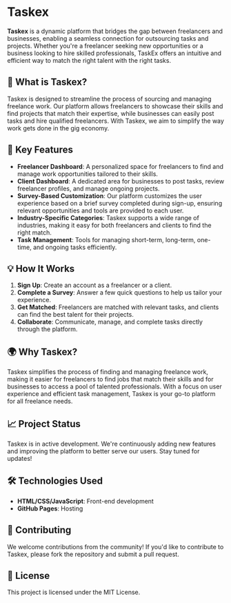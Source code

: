 # Taskex

**Taskex** is a dynamic platform that bridges the gap between freelancers and businesses, enabling a seamless connection for outsourcing tasks and projects. Whether you're a freelancer seeking new opportunities or a business looking to hire skilled professionals, TaskEx offers an intuitive and efficient way to match the right talent with the right tasks.

## 🚀 What is Taskex?

Taskex is designed to streamline the process of sourcing and managing freelance work. Our platform allows freelancers to showcase their skills and find projects that match their expertise, while businesses can easily post tasks and hire qualified freelancers. With Taskex, we aim to simplify the way work gets done in the gig economy.

## 🎯 Key Features

- **Freelancer Dashboard**: A personalized space for freelancers to find and manage work opportunities tailored to their skills.
- **Client Dashboard**: A dedicated area for businesses to post tasks, review freelancer profiles, and manage ongoing projects.
- **Survey-Based Customization**: Our platform customizes the user experience based on a brief survey completed during sign-up, ensuring relevant opportunities and tools are provided to each user.
- **Industry-Specific Categories**: Taskex supports a wide range of industries, making it easy for both freelancers and clients to find the right match.
- **Task Management**: Tools for managing short-term, long-term, one-time, and ongoing tasks efficiently.

## 💡 How It Works

1. **Sign Up**: Create an account as a freelancer or a client.
2. **Complete a Survey**: Answer a few quick questions to help us tailor your experience.
3. **Get Matched**: Freelancers are matched with relevant tasks, and clients can find the best talent for their projects.
4. **Collaborate**: Communicate, manage, and complete tasks directly through the platform.

## 🌍 Why Taskex?

Taskex simplifies the process of finding and managing freelance work, making it easier for freelancers to find jobs that match their skills and for businesses to access a pool of talented professionals. With a focus on user experience and efficient task management, Taskex is your go-to platform for all freelance needs.

## 📈 Project Status

Taskex is in active development. We're continuously adding new features and improving the platform to better serve our users. Stay tuned for updates!

## 🛠️ Technologies Used

- **HTML/CSS/JavaScript**: Front-end development
- **GitHub Pages**: Hosting

## 🤝 Contributing

We welcome contributions from the community! If you'd like to contribute to Taskex, please fork the repository and submit a pull request.

## 📄 License

This project is licensed under the MIT License.

